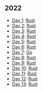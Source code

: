 ## 2022

* [Day 1](https://adventofcode.com/2022/day/1): [Rust](day1-rust/src/lib.rs)
* [Day 2](https://adventofcode.com/2022/day/2): [Rust](day2-rust/src/lib.rs)
* [Day 3](https://adventofcode.com/2022/day/3): [Rust](day3-rust/src/lib.rs)
* [Day 4](https://adventofcode.com/2022/day/4): [Rust](day4-rust/src/lib.rs)
* [Day 5](https://adventofcode.com/2022/day/5): [Rust](day5-rust/src/lib.rs)
* [Day 6](https://adventofcode.com/2022/day/6): [Rust](day6-rust/src/lib.rs)
* [Day 7](https://adventofcode.com/2022/day/7): [Go](day7-go/main.go)
* [Day 8](https://adventofcode.com/2022/day/8): [Rust](day8-rust/src/lib.rs)
* [Day 9](https://adventofcode.com/2022/day/9): [Rust](day9-rust/src/lib.rs)
* [Day 10](https://adventofcode.com/2022/day/10): [Rust](day10-rust/src/lib.rs)
* [Day 11](https://adventofcode.com/2022/day/11): [Rust](day11-rust/src/lib.rs)
* [Day 12](https://adventofcode.com/2022/day/12): [Rust](day12-rust/src/lib.rs)
* [Day 13](https://adventofcode.com/2022/day/13): [Rust](day13-rust/src/lib.rs)
